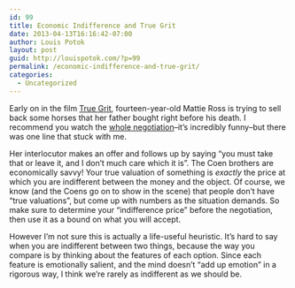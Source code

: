 ```yaml
---
id: 99
title: Economic Indifference and True Grit
date: 2013-04-13T16:16:42-07:00
author: Louis Potok
layout: post
guid: http://louispotok.com/?p=99
permalink: /economic-indifference-and-true-grit/
categories:
  - Uncategorized
---
```

Early on in the film [True Grit](http://en.wikipedia.org/wiki/True_Grit_(2010_film)), fourteen-year-old Mattie Ross is trying to sell back some horses that her father bought right before his death. I recommend you watch the [whole negotiation](http://www.youtube.com/watch?v=714Xl-G5qaI)&#8211;it&#8217;s incredibly funny&#8211;but there was one line that stuck with me.

Her interlocutor makes an offer and follows up by saying &#8220;you must take that or leave it, and I don&#8217;t much care which it is&#8221;. The Coen brothers are economically savvy! Your true valuation of something is _exactly_ the price at which you are indifferent between the money and the object. Of course, we know (and the Coens go on to show in the scene) that people don&#8217;t have &#8220;true valuations&#8221;, but come up with numbers as the situation demands. So make sure to determine your &#8220;indifference price&#8221; before the negotiation, then use it as a bound on what you will accept.

However I&#8217;m not sure this is actually a life-useful heuristic. It&#8217;s hard to say when you are indifferent between two things, because the way you compare is by thinking about the features of each option. Since each feature is emotionally salient, and the mind doesn&#8217;t &#8220;add up emotion&#8221; in a rigorous way, I think we&#8217;re rarely as indifferent as we should be.